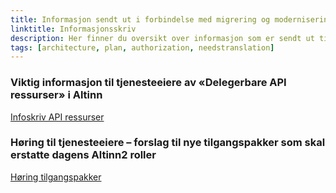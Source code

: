 ```yaml
---
title: Informasjon sendt ut i forbindelse med migrering og modernisering 
linktitle: Informasjonsskriv
description: Her finner du oversikt over informasjon som er sendt ut til tjenesteeiere og sluttbrukersystem
tags: [architecture, plan, authorization, needstranslation]
---
```


### Viktig informasjon til tjenesteeiere av «Delegerbare API ressurser» i Altinn
[Infoskriv API ressurser](/authorization/migration/informasjon-sent/letter-api-reources/)

### Høring til tjenesteeiere – forslag til nye tilgangspakker som skal erstatte dagens Altinn2 roller
[Høring tilgangspakker](/authorization/migration/informasjon-sent/letter-accessgroupes/)